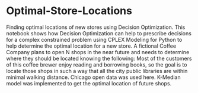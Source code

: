 # Optimal-Store-Locations
Finding optimal locations of new stores using Decision Optimization.
This notebook shows how Decision Optimization can help to prescribe decisions for a complex constrained problem using CPLEX Modeling for Python to help determine the optimal location for a new store. 
A fictional Coffee Company plans to open N shops in the near future and needs to determine where they should be located knowing the following:
Most of the customers of this coffee brewer enjoy reading and borrowing books, so the goal is to locate those shops in such a way that all the city public libraries are within minimal walking distance.
Chicago open data was used here.
K-Median model was implemented to get the optimal location of future shops.
